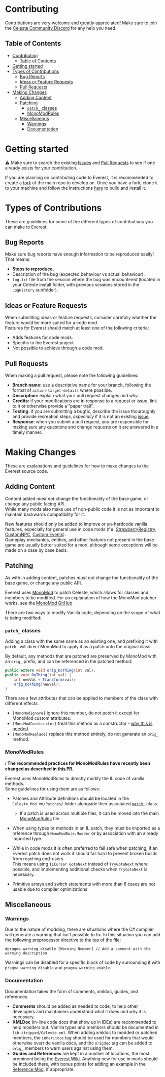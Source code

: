 # Contributing
Contributions are very welcome and greatly appreciated! Make sure to join the [Celeste Community Discord](discord.gg/Celeste) for any help you need.

## Table of Contents
- [Contributing](#contributing)
  - [Table of Contents](#table-of-contents)
- [Getting started](#getting-started)
- [Types of Contributions](#types-of-contributions)
  - [Bug Reports](#bug-reports)
  - [Ideas or Feature Requests](#ideas-or-feature-requests)
  - [Pull Requests](#pull-requests)
- [Making Changes](#making-changes)
  - [Adding Content](#adding-content)
  - [Patching](#patching)
    - [`patch_` classes](#patch_-classes)
    - [MonoModRules](#monomodrules)
  - [Miscellaneous](#miscellaneous)
    - [Warnings](#warnings)
    - [Documentation](#documentation)

# Getting started
<!--*If you would like to contribute to translating Everest, see [TRANSLATING]().*-->

:warning: Make sure to search the existing [Issues](https://github.com/EverestAPI/Everest/issues?q=is%3Aissue) and [Pull Requests](https://github.com/EverestAPI/Everest/issues?q=is%3Apr) to see if one already exists for your contribution.

If you are planning on contributing code to Everest, it is recommended to create a [fork](https://guides.github.com/activities/forking/) of the main repo to develop on.
Once you have a fork, clone it to your machine and follow the instructions [here](https://github.com/EverestAPI/Everest#compiling-everest-yourself) to build and install it.


# Types of Contributions
These are guidelines for some of the different types of contributions you can make to Everest.

## Bug Reports
Make sure bug reports have enough information to be reproduced easily!  
That means:
- **Steps to reproduce.**
- Description of the bug (expected behaviour vs actual behaviour).
- `log.txt` file from the session where the bug was encountered (located in your Celeste install folder, with previous sessions stored in the `LogHistory` subfolder).

## Ideas or Feature Requests
When submitting ideas or feature requests, consider carefully whether the feature would be more suited for a code mod.  
Features for Everest should match at least one of the following criteria:
- Adds features for code mods.
- Specific to the Everest project.
- Not possible to achieve through a code mod.

## Pull Requests
When making a pull request, please note the following guidelines:
- **Branch name:** use a descriptive name for your branch, following the format of `action-target-details` where possible.
- **Description:** explain what your pull request changes and _why_.
- **Credits:** if your modifications are in response to a request or issue, link to it or otherwise provide a "paper trail".
- **Testing:** if you are submitting a bugfix, describe the issue thouroughly and provide recreation steps, *especially* if it is not an existing [issue](https://github.com/EverestAPI/Everest/issues).
- **Response:** when you submit a pull request, you are responsible for making sure any questions and change requests on it are answered in a timely manner.


# Making Changes
These are explanations and guidelines for how to make changes to the Everest source code.

## Adding Content
Content added *must not* change the functionality of the base game, or change any public facing API.  
While many mods also make use of non-public code it is not as important to maintain backwards compatibility for it.

New features should only be added to improve or un-hardcode vanilla features, especially for general use in code mods (f.e. [StrawberryRegistry](https://github.com/EverestAPI/Everest/blob/dev/Celeste.Mod.mm/Mod/Registry/StrawberryRegistry.cs), [CustomNPC](https://github.com/EverestAPI/Everest/blob/dev/Celeste.Mod.mm/Mod/Entities/CustomNPC.cs), [Custom Events](https://github.com/EverestAPI/Everest/blob/dev/Celeste.Mod.mm/Patches/EventTrigger.cs)).  
Gameplay mechanics, entities, and other features not present in the base game are usually better suited for a mod, although some exceptions will be made on a case by case basis.

## Patching
As with in adding content, patches *must not* change the functionality of the base game, or change any public API.

Everest uses [MonoMod](https://github.com/MonoMod/MonoMod) to patch Celeste, which allows for classes and members to be modified.
For an explanation of how the MonoMod patcher works, see the [MonoMod GitHub](https://github.com/MonoMod/MonoMod#faq)

<!-- For an in-depth explanation of applying patches, along with best practices and common pitfalls, see the [Patching Guide](). -->

There are two ways to modify Vanilla code, depending on the scope of what is being modified:

### `patch_` classes
Adding a class with the same name as an existing one, and prefixing it with `patch_` will direct MonoMod to apply it as a patch onto the original class.

By default, any methods that are patched are preserved by MonoMod with an `orig_` prefix, and can be referenced in the patched method:
```cs
public extern void orig_DoThing(int val);
public void DoThing(int val) {
    int newVal = Transform(val);
    orig_DoThing(newVal);
}
```

There are a few attributes that can be applied to members of the class with different effects:
- `[MonoModIgnore]` ignore this member, do not patch it except for MonoMod custom attributes.
- `[MonoModConstructor]` treat this method as a constructor - [why this is needed](https://github.com/MonoMod/MonoMod/issues/51#issuecomment-496115932). 
- `[MonoModReplace]` replace this method entirely, do not generate an `orig_` method.

### MonoModRules
:information_source: **The recommended practices for MonoModRules have recently been changed as described in [this PR](https://github.com/EverestAPI/Everest/pull/351).**

Everest uses MonoModRules to directly modify the IL code of vanilla methods.  
Some guidelines for using them are as follows:

- Patches and Attribute definitions should be located in the `Celeste.Mod.mm/Patches/` folder alongside their associated [`patch_`](#patch_-classes) class.
  - If a patch is used across multiple files, it can be moved into the main [MonoModRules](https://github.com/EverestAPI/Everest/blob/dev/Celeste.Mod.mm/MonoModRules.cs) file.

- When using types or methods in an IL patch, they must be imported as a reference through `MonoModRule.Modder` or by association with an already imported type.

- While in code mods it is often preferred to fail safe when patching, if an Everest patch does not work it should fail hard to prevent broken builds from reaching end-users.  
This means using `ILCursor.GotoNext` instead of `TryGotoNext` where possible, and implementing additional checks when `TryGotoNext` is necessary.

- Primitive arrays and switch statements with more than 6 cases are not usable due to compiler optimizations.

## Miscellaneous

### Warnings
Due to the nature of modding, there are situations where the C# compiler will generate a warning that isn't possible to fix. In this situation you can add the following preprocessor directive to the top of the file:
```
#pragma warning disable [Warning Number] // Add a comment with the warning description
```
Warnings can be disabled for a specific block of code by surrounding it with `pragma warning disable` and `pragma warning enable`.

### Documentation

Documentation takes the form of comments, xmldoc, guides, and references.

- **Comments** should be added as needed to code, to help other developers and maintainers understand what it does and why it is necessary.
- **XMLDoc** (in-line code docs that show up in IDEs) are recommended to help modders out.
Vanilla types and members should be documented in `lib-stripped/Celeste.xml`.
When adding xmldoc to modded or patched members, the `inheritdoc` tag should be used for members that would otherwise override vanilla docs, and the `origdoc` tag can be added to `orig_` members to warn users against using them.
- **Guides and References** are kept in a number of locations, the most prominent being the [Everest Wiki](https://github.com/EverestAPI/Resources/wiki).
Anything new for use in mods should be included there, with bonus points for adding an example in the [Reference Mod](https://github.com/EverestAPI/ExampleMod), if appropriate.